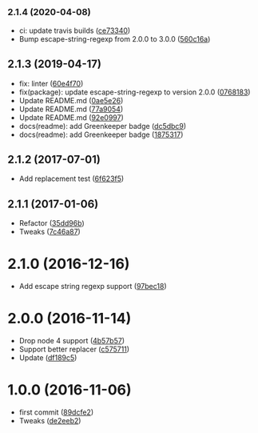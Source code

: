 ## <small>2.1.4 (2020-04-08)</small>

* ci: update travis builds ([ce73340](https://github.com/kikobeats/str-match/commit/ce73340))
* Bump escape-string-regexp from 2.0.0 to 3.0.0 ([560c16a](https://github.com/kikobeats/str-match/commit/560c16a))



<a name="2.1.3"></a>
## 2.1.3 (2019-04-17)

* fix: linter ([60e4f70](https://github.com/kikobeats/str-match/commit/60e4f70))
* fix(package): update escape-string-regexp to version 2.0.0 ([0768183](https://github.com/kikobeats/str-match/commit/0768183))
* Update README.md ([0ae5e26](https://github.com/kikobeats/str-match/commit/0ae5e26))
* Update README.md ([77a9054](https://github.com/kikobeats/str-match/commit/77a9054))
* Update README.md ([92e0997](https://github.com/kikobeats/str-match/commit/92e0997))
* docs(readme): add Greenkeeper badge ([dc5dbc9](https://github.com/kikobeats/str-match/commit/dc5dbc9))
* docs(readme): add Greenkeeper badge ([1875317](https://github.com/kikobeats/str-match/commit/1875317))



<a name="2.1.2"></a>
## 2.1.2 (2017-07-01)

* Add replacement test ([6f623f5](https://github.com/kikobeats/str-match/commit/6f623f5))



<a name="2.1.1"></a>
## 2.1.1 (2017-01-06)

* Refactor ([35dd96b](https://github.com/kikobeats/str-match/commit/35dd96b))
* Tweaks ([7c46a87](https://github.com/kikobeats/str-match/commit/7c46a87))



<a name="2.1.0"></a>
# 2.1.0 (2016-12-16)

* Add escape string regexp support ([97bec18](https://github.com/kikobeats/str-match/commit/97bec18))



<a name="2.0.0"></a>
# 2.0.0 (2016-11-14)

* Drop node 4 support ([4b57b57](https://github.com/kikobeats/str-match/commit/4b57b57))
* Support better replacer ([c575711](https://github.com/kikobeats/str-match/commit/c575711))
* Update ([df189c5](https://github.com/kikobeats/str-match/commit/df189c5))



<a name="1.0.0"></a>
# 1.0.0 (2016-11-06)

* first commit ([89dcfe2](https://github.com/kikobeats/str-match/commit/89dcfe2))
* Tweaks ([de2eeb2](https://github.com/kikobeats/str-match/commit/de2eeb2))



